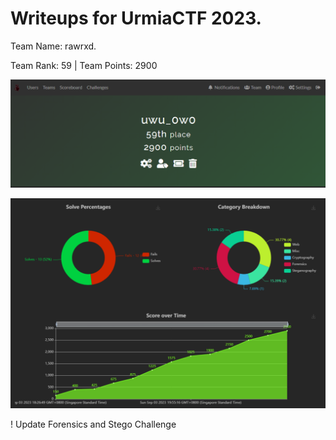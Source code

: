 # Writeups for UrmiaCTF 2023. 
Team Name: rawrxd. 

Team Rank: 59   |    Team Points: 2900

![scoreboard](./blob/images/TeamScore.PNG)


![score breakdown](./blob/images/score_breakdown.PNG)



! Update Forensics and Stego Challenge